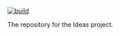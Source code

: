 [![build](https://circleci.com/gh/Marcus-Smallman/Ideas.svg?style=shield&circle-token=57edd236ea37166f5ab8db535ea376344b389cdf)](https://circleci.com/gh/Marcus-Smallman/Ideas)

The repository for the Ideas project.